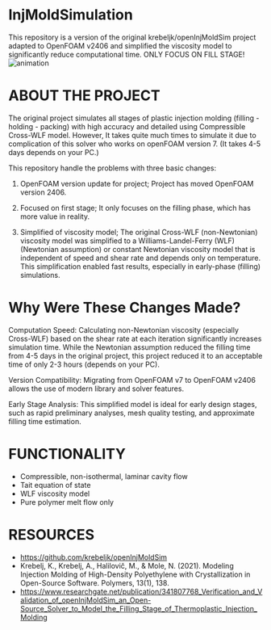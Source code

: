 # InjMoldSimulation
This repository is a version of the original krebeljk/openInjMoldSim project adapted to OpenFOAM v2406 and simplified the viscosity model to significantly reduce computational time. ONLY FOCUS ON FILL STAGE!
![animation](https://github.com/user-attachments/assets/48a48444-3483-493c-a74e-7936ddf3edb4)

# ABOUT THE PROJECT

The original project simulates all stages of plastic injection molding (filling - holding - packing) with high accuracy and detailed using Compressible Cross-WLF model. However, It takes quite much times to simulate it due to complication of this solver who works on openFOAM version 7. (It takes 4-5 days depends on your PC.)

This repository handle the problems with three basic changes:

1. OpenFOAM version update for project;
Project has moved OpenFOAM version 2406.

2. Focused on first stage;
It only focuses on the filling phase, which has more value in reality.
 
3. Simplified of viscosity model;
The original Cross-WLF (non-Newtonian) viscosity model was simplified to a Williams-Landel-Ferry (WLF) (Newtonian assumption) or constant Newtonian viscosity model that is independent of speed and shear rate and depends only on temperature. This simplification enabled fast results, especially in early-phase (filling) simulations.

# Why Were These Changes Made?

Computation Speed: Calculating non-Newtonian viscosity (especially Cross-WLF) based on the shear rate at each iteration significantly increases simulation time. While the Newtonian assumption reduced the filling time from 4-5 days in the original project, this project reduced it to an acceptable time of only 2-3 hours (depends on your PC).

Version Compatibility: Migrating from OpenFOAM v7 to OpenFOAM v2406 allows the use of modern library and solver features.

Early Stage Analysis: This simplified model is ideal for early design stages, such as rapid preliminary analyses, mesh quality testing, and approximate filling time estimation.

# FUNCTIONALITY
- Compressible, non-isothermal, laminar cavity flow
- Tait equation of state
- WLF viscosity model
- Pure polymer melt flow only

# RESOURCES

- https://github.com/krebeljk/openInjMoldSim
- Krebelj, K., Krebelj, A., Halilovič, M., & Mole, N. (2021). Modeling Injection Molding of High-Density Polyethylene with Crystallization in Open-Source Software. Polymers, 13(1), 138.
- https://www.researchgate.net/publication/341807768_Verification_and_Validation_of_openInjMoldSim_an_Open-Source_Solver_to_Model_the_Filling_Stage_of_Thermoplastic_Injection_Molding

